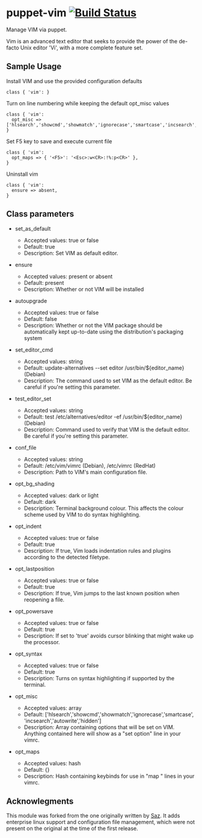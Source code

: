 # puppet-vim [![Build Status](https://travis-ci.org/zanloy/puppet-vim.svg?branch=master)](https://travis-ci.org/zanloy/puppet-vim)

Manage VIM via puppet.

Vim is an advanced text editor that seeks to provide the power of the de-facto Unix editor 'Vi', with a more complete feature set. 

## Sample Usage
Install VIM and use the provided configuration defaults
```
class { 'vim': }
```
Turn on line numbering while keeping the default opt_misc values
```
class { 'vim':
  opt_misc => ['hlsearch','showcmd','showmatch','ignorecase','smartcase','incsearch','autowrite','hidden','number'],
}
```
Set F5 key to save and execute current file
```
class { 'vim':
  opt_maps => { '<F5>': '<Esc>:w<CR>:!%:p<CR>' },
}
```
Uninstall vim
```
class { 'vim':
  ensure => absent,
}
```

## Class parameters
* set_as_default
  * Accepted values: true or false
  * Default: true
  * Description: Set VIM as default editor.

* ensure 
  * Accepted values: present or absent 
  * Default: present
  * Description: Whether or not VIM will be installed

* autoupgrade 
  * Accepted values: true or false
  * Default: false
  * Description: Whether or not the VIM package should be automatically kept
    up-to-date using the distribution's packaging system

* set_editor_cmd
  * Accepted values: string
  * Default: update-alternatives --set editor /usr/bin/${editor_name} (Debian)
  * Description: The command used to set VIM as the default editor. Be careful
    if you're setting this parameter.

* test_editor_set 
  * Accepted values: string
  * Default: test /etc/alternatives/editor -ef /usr/bin/${editor_name} (Debian)
  * Description: Command used to verify that VIM is the default editor. Be
    careful if you're setting this parameter.

* conf_file
  * Accepted values: string
  * Default: /etc/vim/vimrc (Debian), /etc/vimrc (RedHat)
  * Description: Path to VIM's main configuration file.

* opt_bg_shading
  * Accepted values: dark or light
  * Default: dark
  * Description: Terminal background colour. This affects the colour scheme used
    by VIM to do syntax highlighting.

* opt_indent
  * Accepted values: true or false
  * Default: true
  * Description: If true, Vim loads indentation rules and plugins according to
    the detected filetype.

* opt_lastposition
  * Accepted values: true or false
  * Default: true
  * Description: If true, Vim jumps to the last known position when reopening a
    file.

* opt_powersave
  * Accepted values: true or false
  * Default: true
  * Description: If set to 'true' avoids cursor blinking that might wake up the
    processor.

* opt_syntax
  * Accepted values: true or false
  * Default: true
  * Description: Turns on syntax highlighting if supported by the terminal.

* opt_misc
  * Accepted values: array
  * Default: ['hlsearch','showcmd','showmatch','ignorecase','smartcase',
    'incsearch','autowrite','hidden']
  * Description: Array containing options that will be set on VIM. Anything
    contained here will show as a "set option" line in your vimrc.

* opt_maps
  * Accepted values: hash
  * Default: {}
  * Description: Hash containing keybinds for use in "map <k> <v>" lines in your
    vimrc.

## Acknowlegments
This module was forked from the one originally written by [Saz](https://github.com/saz/puppet-vim). It adds enterprise linux support and configuration file management, which were not present on the original at the time of the first release.
